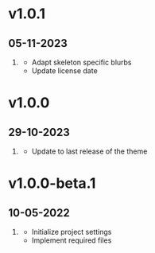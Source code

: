 # v1.0.1
## 05-11-2023

1. [](#improved)
    * Adapt skeleton specific blurbs
    * Update license date

# v1.0.0
## 29-10-2023

1. [](#improved)
    * Update to last release of the theme

# v1.0.0-beta.1
## 10-05-2022

1. [](#new)
    * Initialize project settings
    * Implement required files
